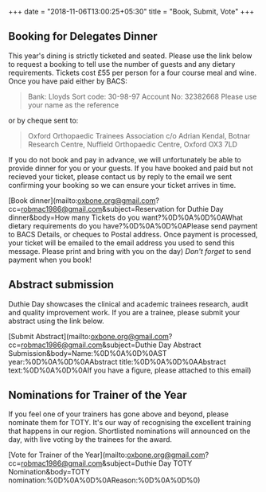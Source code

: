 +++
date = "2018-11-06T13:00:25+05:30"
title = "Book, Submit, Vote"
+++


## Booking for Delegates Dinner

This year's dining is strictly ticketed and seated. Please use the link below to request a booking to tell use the number of guests and any dietary requirements. Tickets cost £55 per person for a four course meal and wine. Once you have paid either by BACS:

> Bank: Lloyds
> Sort code: 30-98-97
> Account No: 32382668
> Please use your name as the reference

or by cheque sent to:

> Oxford Orthopaedic Trainees Association
> c/o Adrian Kendal,
> Botnar Research Centre,
> Nuffield Orthopaedic Centre,
> Oxford
> OX3 7LD

If you do not book and pay in advance, we will unfortunately be able to provide dinner for you or your guests. If you have booked and paid but not recieved your ticket, please contact us by reply to the email we sent confirming your booking so we can ensure your ticket arrives in time.

[Book dinner](mailto:oxbone.org@gmail.com?cc=robmac1986@gmail.com&subject=Reservation for Duthie Day dinner&body=How many Tickets do you want?%0D%0A%0D%0AWhat dietary requirements do you have?%0D%0A%0D%0APlease send payment to BACS Details, or cheques to Postal address. Once payment is processed, your ticket will be emailed to the email address you used to send this message. Please print and bring with you on the day)
*Don't forget* to send payment when you book!



## Abstract submission

Duthie Day showcases the clinical and academic trainees research, audit and quality improvement work. If you are a trainee, please submit your abstract using the link below.

[Submit Abstract](mailto:oxbone.org@gmail.com?cc=robmac1986@gmail.com&subject=Duthie Day Abstract Submission&body=Name:%0D%0A%0D%0AST year:%0D%0A%0D%0AAbstract title:%0D%0A%0D%0AAbstract text:%0D%0A%0D%0AIf you have a figure, please attached to this email)

## Nominations for Trainer of the Year

If you feel one of your trainers has gone above and beyond, please nominate them for TOTY. It's our way of recognising the excellent training that happens in our region. Shortlisted nominations will announced on the day, with live voting by the trainees for the award.

[Vote for Trainer of the Year](mailto:oxbone.org@gmail.com?cc=robmac1986@gmail.com&subject=Duthie Day TOTY Nomination&body=TOTY nomination:%0D%0A%0D%0AReason:%0D%0A%0D%0)

